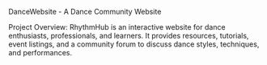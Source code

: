 DanceWebsite - A Dance Community Website

Project Overview:
RhythmHub is an interactive website for dance enthusiasts, professionals, and learners. It provides resources, tutorials, event listings, and a community forum to discuss dance styles, techniques, and performances.